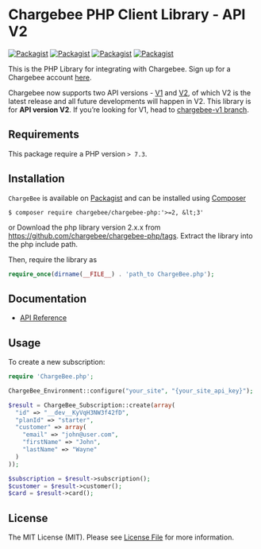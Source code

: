 # Chargebee PHP Client Library - API V2

[![Packagist](https://img.shields.io/packagist/v/chargebee/chargebee-php.svg?maxAge=2592000)](https://packagist.org/packages/chargebee/chargebee-php)
[![Packagist](https://img.shields.io/packagist/dt/chargebee/chargebee-php.svg?maxAge=2592000)](https://packagist.org/packages/chargebee/chargebee-php/stats)
[![Packagist](https://img.shields.io/packagist/dm/chargebee/chargebee-php.svg?maxAge=2592000)](https://packagist.org/packages/chargebee/chargebee-php/stats)
[![Packagist](https://img.shields.io/packagist/l/chargebee/chargebee-php.svg?maxAge=2592000)](https://packagist.org/packages/chargebee/chargebee-php)

This is the PHP Library for integrating with Chargebee. Sign up for a Chargebee account [here](https://www.chargebee.com).

Chargebee now supports two API versions - [V1](https://apidocs.chargebee.com/docs/api/v1) and [V2](https://apidocs.chargebee.com/docs/api), of which V2 is the latest release and all future developments will happen in V2. This library is for **API version V2**. If you’re looking for V1, head to [chargebee-v1 branch](https://github.com/chargebee/chargebee-php/tree/chargebee-v1).

## Requirements

This package require a PHP version `> 7.3`.

## Installation

`ChargeBee` is available on [Packagist](https://packagist.org/packages/chargebee/chargebee-php) and can be installed using [Composer](https://getcomposer.org/)

```shell
$ composer require chargebee/chargebee-php:'>=2, &lt;3'
```

or
Download the php library version 2.x.x from https://github.com/chargebee/chargebee-php/tags. Extract the library into the
php include path.

Then, require the library as

```php
require_once(dirname(__FILE__) . 'path_to ChargeBee.php');
```

## Documentation

- [API Reference](https://apidocs.chargebee.com/docs/api?lang=php)

## Usage

To create a new subscription:

```php
require 'ChargeBee.php';

ChargeBee_Environment::configure("your_site", "{your_site_api_key}");

$result = ChargeBee_Subscription::create(array(
  "id" => "__dev__KyVqH3NW3f42fD",
  "planId" => "starter",
  "customer" => array(
    "email" => "john@user.com",
    "firstName" => "John",
    "lastName" => "Wayne"
  )
));

$subscription = $result->subscription();
$customer = $result->customer();
$card = $result->card();
```

## License

The MIT License (MIT). Please see [License File](LICENSE) for more information.
